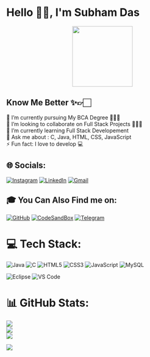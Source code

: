 # Hello 👋🏻, I'm Subham Das


<div align="center">
  <img height="158" src="https://i.pinimg.com/originals/54/e3/7d/54e37d8074ebcde1d96c77d7b2a7f310.gif"  />
</div>

## Know Me Better ✨👉🏻
🔭 I’m currently pursuing My BCA Degree 👨🏻‍🎓<br>👯 I’m looking to collaborate on Full Stack Projects 👩🏻‍💻<br>🌱 I’m currently learning Full Stack Developement<br>💬 Ask me about : C, Java, HTML, CSS, JavaScript<br>⚡ Fun fact: I love to develop 💻


## 🌐 Socials:
[![Instagram](https://img.shields.io/badge/Instagram-E4405F?style=for-the-badge&logo=instagram&logoColor=white)](https://instagram.com/itz_subu_) 
[![LinkedIn](https://img.shields.io/badge/LinkedIn-0077B5?style=for-the-badge&logo=linkedin&logoColor=white)](https://linkedin.com/in/subham-das-7b2257219) 
[![Gmail](https://img.shields.io/badge/Gmail-D14836?style=for-the-badge&logo=gmail&logoColor=white)](https://mail.google.com/mail/?view=cm&fs=1&to=subham112003@gmail.com)



## 🎓 You Can Also Find me on:
[![GitHub](https://img.shields.io/badge/GitHub-100000?style=for-the-badge&logo=github&logoColor=white)](https://github.com/Subu-coder)
[![CodeSandBox](https://img.shields.io/badge/Codesandbox-000000?style=for-the-badge&logo=CodeSandbox&logoColor=white)](https://codesandbox.io/u/subu)
[![Telegram](https://img.shields.io/badge/Telegram-2CA5E0?style=for-the-badge&logo=telegram&logoColor=white)](https://t.me/subham_1011)


# 💻 Tech Stack:
![Java](https://img.shields.io/badge/java-%23ED8B00.svg?style=for-the-badge&logo=openjdk&logoColor=white) ![C](https://img.shields.io/badge/c-%2300599C.svg?style=for-the-badge&logo=c&logoColor=white) ![HTML5](https://img.shields.io/badge/html5-%23E34F26.svg?style=for-the-badge&logo=html5&logoColor=white) ![CSS3](https://img.shields.io/badge/css3-%231572B6.svg?style=for-the-badge&logo=css3&logoColor=white) ![JavaScript](https://img.shields.io/badge/javascript-%23323330.svg?style=for-the-badge&logo=javascript&logoColor=%23F7DF1E) 
![MySQL](https://img.shields.io/badge/mysql-%2300000f.svg?style=for-the-badge&logo=mysql&logoColor=white)

![Eclipse](https://img.shields.io/badge/Eclipse-2C2255?style=for-the-badge&logo=eclipse&logoColor=white)
![VS Code](https://img.shields.io/badge/VSCode-0078D4?style=for-the-badge&logo=visual%20studio%20code&logoColor=white)


# 📊 GitHub Stats:
![](https://github-readme-stats.vercel.app/api?username=Subu-coder&theme=dark&hide_border=true&include_all_commits=true&count_private=false)<br/>
![](https://github-readme-streak-stats.herokuapp.com/?user=Subu-coder&theme=dark&hide_border=true)<br/>
![](https://github-readme-stats.vercel.app/api/top-langs/?username=Subu-coder&theme=dark&hide_border=true&include_all_commits=true&count_private=false&layout=compact)


[![](https://visitcount.itsvg.in/api?id=Subu-coder&icon=0&color=0)](https://visitcount.itsvg.in)

